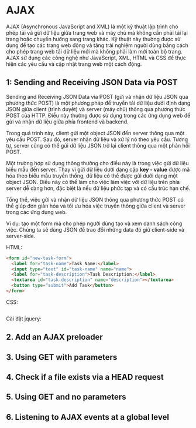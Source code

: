 # AJAX

AJAX (Asynchronous JavaScript and XML) là một kỹ thuật lập trình cho phép tải và gửi dữ liệu giữa trang web và máy chủ mà không cần phải tải lại trang hoặc chuyển hướng sang trang khác. Kỹ thuật này thường được sử dụng để tạo các trang web động và tăng trải nghiệm người dùng bằng cách cho phép trang web tải dữ liệu mới mà không phải làm mới toàn bộ trang. AJAX sử dụng các công nghệ như JavaScript, XML, HTML và CSS để thực hiện các yêu cầu và cập nhật trang web một cách động.

## 1: Sending and Receiving JSON Data via POST

Sending and Receiving JSON Data via POST (gửi và nhận dữ liệu JSON qua phương thức POST) là một phương pháp để truyền tải dữ liệu dưới định dạng JSON giữa client (trình duyệt) và server (máy chủ) thông qua phương thức POST của HTTP. Điều này thường được sử dụng trong các ứng dụng web để gửi và nhận dữ liệu giữa phía frontend và backend.

Trong quá trình này, client gửi một object JSON đến server thông qua một yêu cầu POST. Sau đó, server nhận dữ liệu và xử lý nó theo yêu cầu. Tương tự, server cũng có thể gửi dữ liệu JSON trở lại client thông qua một phản hồi POST.

Một trường hợp sử dụng thông thường cho điều này là trong việc gửi dữ liệu biểu mẫu đến server. Thay vì gửi dữ liệu dưới dạng cặp **key - value** được mã hóa theo biểu mẫu truyền thống, dữ liệu có thể được gửi dưới dạng một object JSON. Điều này có thể làm cho việc làm việc với dữ liệu trên phía server dễ dàng hơn, đặc biệt là nếu dữ liệu phức tạp và có cấu trúc hạn chế.

Tổng thể, việc gửi và nhận dữ liệu JSON thông qua phương thức POST có thể giúp đơn giản hóa và tối ưu hóa việc truyền thông giữa client và server trong các ứng dụng web.

Ví dụ: tạo một form mà cho phép người dùng tạo và xem danh sách công việc. Chúng ta sẽ dùng JSON để trao đổi những data đó giữ client-side và server-side.

HTML:

```html
<form id="new-task-form">
  <label for="task-name">Task Name:</label>
  <input type="text" id="task-name" name="name">
  <label for="task-description">Task Description:</label>
  <textarea id="task-description" name="description"></textarea>
  <button type="submit">Add Task</button>
</form>
```

CSS:

```css

```

Cài đặt jquery:



## 2. Add an AJAX preloader

## 3. Using GET with parameters

## 4. Check if a file exists via a HEAD request

## 5. Using GET and no parameters

## 6.  Listening to AJAX events at a global level

